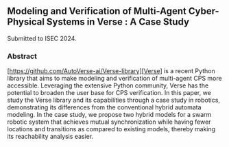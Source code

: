 ## Modeling and Verification of Multi-Agent Cyber-Physical Systems in Verse : A Case Study
Submitted to ISEC 2024.

### Abstract

[https://github.com/AutoVerse-ai/Verse-library][Verse] is a recent Python library that aims to make modeling and verification of multi-agent CPS more accessible. Leveraging the extensive Python community, Verse has the potential to broaden the user base for CPS verification. In this paper, we study the Verse library and its capabilities through a case study in robotics, demonstrating its differences from the conventional hybrid automata modeling. In the case study, we propose two hybrid models for a swarm robotic system that achieves mutual synchronization while having fewer locations and transitions as compared to existing models, thereby making its reachability analysis easier.
